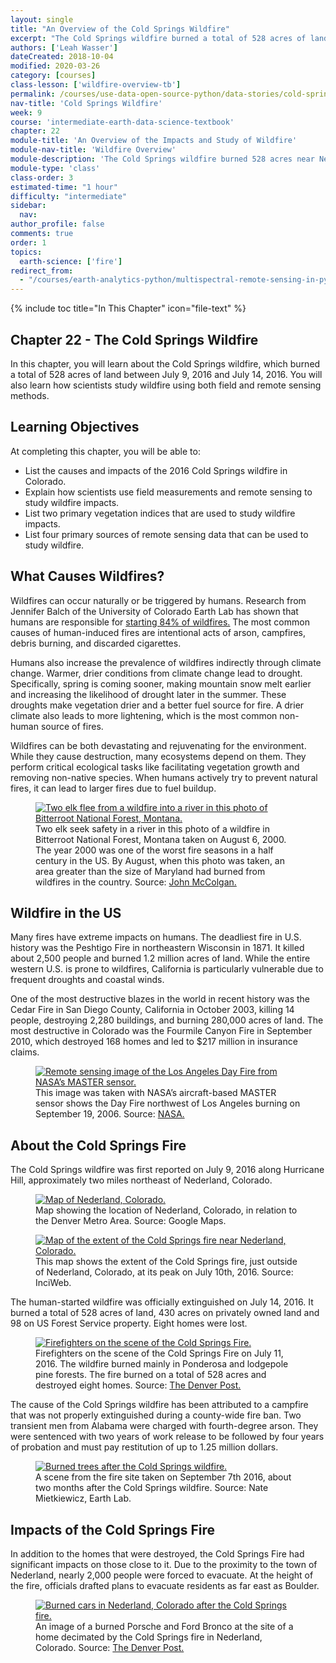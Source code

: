 ```yaml
---
layout: single
title: "An Overview of the Cold Springs Wildfire"
excerpt: "The Cold Springs wildfire burned a total of 528 acres of land between July 9, 2016 and July 14, 2016. Learn more about this wildfire and how scientists study wildfire using both field and remote sensing methods."
authors: ['Leah Wasser']
dateCreated: 2018-10-04
modified: 2020-03-26
category: [courses]
class-lesson: ['wildfire-overview-tb']
permalink: /courses/use-data-open-source-python/data-stories/cold-springs-wildfire/
nav-title: 'Cold Springs Wildfire'
week: 9
course: 'intermediate-earth-data-science-textbook'
chapter: 22
module-title: 'An Overview of the Impacts and Study of Wildfire'
module-nav-title: 'Wildfire Overview'
module-description: 'The Cold Springs wildfire burned 528 acres near Nederland, Colorado, in July 2016. Learn about how scientists study the impacts of wildfire using field surveys and remote sensing.'
module-type: 'class'
class-order: 3
estimated-time: "1 hour"
difficulty: "intermediate"
sidebar:
  nav:
author_profile: false
comments: true
order: 1
topics:
  earth-science: ['fire']
redirect_from:
  - "/courses/earth-analytics-python/multispectral-remote-sensing-in-python/intro-wildfires/"
---
```


{% include toc title="In This Chapter" icon="file-text" %}

<div class='notice--success' markdown="1">

## <i class="fa fa-ship" aria-hidden="true"></i> Chapter 22 - The Cold Springs Wildfire 

In this chapter, you will learn about the Cold Springs wildfire, which burned a total of 528 acres of land between July 9, 2016 and July 14, 2016. You will also learn how scientists study wildfire using both field and remote sensing methods.


## <i class="fa fa-graduation-cap" aria-hidden="true"></i> Learning Objectives

At completing this chapter, you will be able to:

* List the causes and impacts of the 2016 Cold Springs wildfire in Colorado. 
* Explain how scientists use field measurements and remote sensing to study wildfire impacts.
* List two primary vegetation indices that are used to study wildfire impacts.
* List four primary sources of remote sensing data that can be used to study wildfire.

</div>


## What Causes Wildfires?

Wildfires can occur naturally or be triggered by humans. Research from Jennifer Balch of the University of Colorado Earth Lab has shown that humans are responsible for <a href="http://www.sciencemag.org/news/2017/09/who-starting-all-those-wildfires-we-are" target="_blank">starting 84% of wildfires.</a> The most common causes of human-induced fires are intentional acts of arson, campfires, debris burning, and discarded cigarettes.

Humans also increase the prevalence of wildfires indirectly through climate change. Warmer, drier conditions from climate change lead to drought. Specifically, spring is coming sooner, making mountain snow melt earlier and increasing the likelihood of drought later in the summer. These droughts make vegetation drier and a better fuel source for fire. A drier climate also leads to more lightening, which is the most common non-human source of fires.

Wildfires can be both devastating and rejuvenating for the environment. While they cause destruction, many ecosystems depend on them. They perform critical ecological tasks like facilitating vegetation growth and removing non-native species. When humans actively try to prevent natural fires, it can lead to larger fires due to fuel buildup. 

<figure>
  <a href="{{ site.url }}/images/earth-analytics/science/cold-springs-fire/animals-fleeing-wildfire-montana-cold-springs-fire.jpg">
    <img src="{{ site.url }}/images/earth-analytics/science/cold-springs-fire/animals-fleeing-wildfire-montana-cold-springs-fire.jpg" alt="Two elk flee from a wildfire into a river in this photo of Bitterroot National Forest, Montana.">
  </a>
  <figcaption>Two elk seek safety in a river in this photo of a wildfire in Bitterroot National Forest, Montana taken on August 6, 2000. The year 2000 was one of the worst fire seasons in a half century in the US. By August, when this photo was taken, an area greater than the size of Maryland had burned from wildfires in the country. Source: <a href="https://earthobservatory.nasa.gov/IOTD/view.php?id=843" target="_blank">John McColgan.</a>
  </figcaption>
</figure>


## Wildfire in the US 

Many fires have extreme impacts on humans. The deadliest fire in U.S. history was the Peshtigo Fire in northeastern Wisconsin in 1871. It killed about 2,500 people and burned 1.2 million acres of land. While the entire western U.S. is prone to wildfires, California is particularly vulnerable due to frequent droughts and coastal winds. 

One of the most destructive blazes in the world in recent history was the Cedar Fire in San Diego County, California in October 2003, killing 14 people, destroying 2,280 buildings, and burning 280,000 acres of land. The most destructive in Colorado was the Fourmile Canyon Fire in September 2010, which destroyed 168 homes and led to $217 million in insurance claims. 

<figure>
  <a href="{{ site.url }}/images/earth-analytics/science/cold-springs-fire/los-angeles-day-fire-nasa-satellite-image-cold-springs-fire.jpg">
    <img src="{{ site.url }}/images/earth-analytics/science/cold-springs-fire/los-angeles-day-fire-nasa-satellite-image-cold-springs-fire.jpg" alt="Remote sensing image of the Los Angeles Day Fire from NASA’s MASTER sensor.">
  </a>
  <figcaption>This image was taken with NASA’s aircraft-based MASTER sensor shows the Day Fire northwest of Los Angeles burning on September 19, 2006. Source: <a href="https://earthobservatory.nasa.gov/NaturalHazards/view.php?id=17339" target="_blank">NASA.</a>
  </figcaption>
</figure>

## About the Cold Springs Fire

The Cold Springs wildfire was first reported on July 9, 2016 along Hurricane Hill, approximately two miles northeast of Nederland, Colorado. 

<figure>
  <a href="{{ site.url }}/images/earth-analytics/science/cold-springs-fire/map-nederland-cold-springs-fire.png">
    <img src="{{ site.url }}/images/earth-analytics/science/cold-springs-fire/map-nederland-cold-springs-fire.png" alt="Map of Nederland, Colorado.">
  </a>
  <figcaption>Map showing the location of Nederland, Colorado, in relation to the Denver Metro Area. Source: Google Maps.
  </figcaption>
</figure>

<figure>
  <a href="{{ site.url }}/images/earth-analytics/science/cold-springs-fire/map-extent-of-cold-springs-fire.jpg">
    <img src="{{ site.url }}/images/earth-analytics/science/cold-springs-fire/map-extent-of-cold-springs-fire.jpg" alt="Map of the extent of the Cold Springs fire near Nederland, Colorado.">
  </a>
  <figcaption>This map shows the extent of the Cold Springs fire, just outside of Nederland, Colorado, at its peak on July 10th, 2016. Source: InciWeb.
  </figcaption>
</figure>

The human-started wildfire was officially extinguished on July 14, 2016. It burned a total of 528 acres of land, 430 acres on privately owned land and 98 on US Forest Service property. Eight homes were lost.

<figure>
  <a href="{{ site.url }}/images/earth-analytics/science/cold-springs-fire/firefighters-on-scene-of-cold-springs-fire.jpg">
    <img src="{{ site.url }}/images/earth-analytics/science/cold-springs-fire/firefighters-on-scene-of-cold-springs-fire.jpg" alt="Firefighters on the scene of the Cold Springs Fire.">
  </a>
  <figcaption>Firefighters on the scene of the Cold Springs Fire on July 11, 2016. The wildfire burned mainly in Ponderosa and lodgepole pine forests. The fire burned on a total of 528 acres and destroyed eight homes. Source: <a href="https://www.denverpost.com/2016/07/13/cold-springs-fire-wednesday/" target="_blank">The Denver Post.</a>
  </figcaption>
</figure>

The cause of the Cold Springs wildfire has been attributed to a campfire that was not properly extinguished during a county-wide fire ban. Two transient men from Alabama were charged with fourth-degree arson. They were sentenced with two years of work release to be followed by four years of probation and must pay restitution of up to 1.25 million dollars. 

<figure>
  <a href="{{ site.url }}/images/earth-analytics/science/cold-springs-fire/burned-trees-cold-springs-fire.jpg">
    <img src="{{ site.url }}/images/earth-analytics/science/cold-springs-fire/burned-trees-cold-springs-fire.jpg" alt="Burned trees after the Cold Springs wildfire.">
  </a>
  <figcaption>A scene from the fire site taken on September 7th 2016, about two months after the Cold Springs wildfire. Source: Nate Mietkiewicz, Earth Lab.
  </figcaption>
</figure>


## Impacts of the Cold Springs Fire

In addition to the homes that were destroyed, the Cold Springs Fire had significant impacts on those close to it. Due to the proximity to the town of Nederland, nearly 2,000 people were forced to evacuate. At the height of the fire, officials drafted plans to evacuate residents as far east as Boulder.

<figure>
  <a href="{{ site.url }}/images/earth-analytics/science/cold-springs-fire/burned-cars-cold-springs-fire.jpg">
    <img src="{{ site.url }}/images/earth-analytics/science/cold-springs-fire/burned-cars-cold-springs-fire.jpg" alt="Burned cars in Nederland, Colorado after the Cold Springs fire.">
  </a>
  <figcaption>An image of a burned Porsche and Ford Bronco at the site of a home decimated by the Cold Springs fire in Nederland, Colorado. Source: <a href="https://www.denverpost.com/2016/07/13/cold-springs-fire-wednesday/" target="_blank">The Denver Post.</a>
  </figcaption>
</figure>
